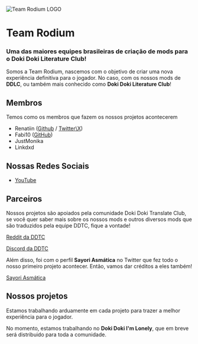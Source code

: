![Team Rodium LOGO](https://media.discordapp.net/attachments/1222899032867864600/1225079032442257429/splash1-removebg-preview.png?ex=661fd2c2&is=660d5dc2&hm=5feae97321a83d998d9a9e9bcb7e451cadb367599fa6cf081a91ffa21414d970&=&format=webp&quality=lossless&width=732&height=412)
# Team Rodium
### Uma das maiores equipes brasileiras de criação de mods para o Doki Doki Literature Club!

Somos a Team Rodium, nascemos com o objetivo de criar uma nova experiência definitiva para o jogador. No caso, com os nossos mods de **DDLC**, ou também mais conhecido como **Doki Doki Literature Club**!


## Membros

Temos como os membros que fazem os nossos projetos acontecerem
* Renatiin ([Github](https://github.com/renato425) / [Twitter\X](https://x.com/acrolcsc))
* Fabi10 ([GitHub](https://github.com/Fabi10Radical))
* JustMonika
* Linkdxd

## Nossas Redes Sociais
* [YouTube](https://www.youtube.com/@TeamRodium)

## Parceiros
Nossos projetos são apoiados pela comunidade Doki Doki Translate Club, se você quer saber mais sobre os nossos mods e outros diversos mods que são traduzidos pela equipe DDTC, fique a vontade!

[Reddit da DDTC](https://www.reddit.com/r/Doki_TranslationClub/)

[Discord da DDTC](https://discord.com/invite/dokidokitranslationclub)


Além disso, foi com o perfil **Sayori Asmática** no Twitter que fez todo o nosso primeiro projeto acontecer. Então, vamos dar créditos a eles também!

[Sayori Asmática](https://twitter.com/SayoriAsmatica)


## Nossos projetos

Estamos trabalhando arduamente em cada projeto para trazer a melhor experiência para o jogador.

No momento, estamos trabalhando no **Doki Doki I'm Lonely**, que em breve será distribuido para toda a comunidade.
